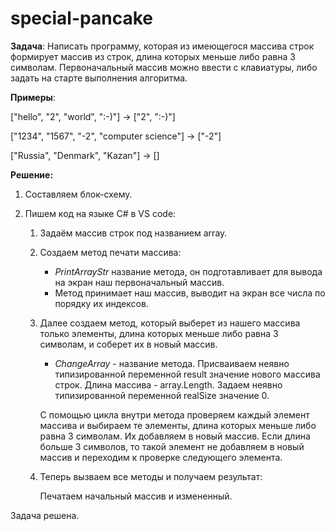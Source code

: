 # special-pancake

**Задача**: Написать программу, которая из имеющегося массива строк формирует массив из строк, длина которых меньше либо равна 3 символам. Первоначальный массив можно ввести с клавиатуры, либо задать на старте выполнения алгоритма. 

**Примеры**:

["hello", "2", "world", ":-)"] -> ["2", ":-)"]

["1234", "1567", "-2", "computer science"] -> ["-2"]

["Russia", "Denmark", "Kazan"] -> []

**Решение:**
 1. Составляем блок-схему.
 2. Пишем код на языке С# в VS code:
    
    1. Задаём массив строк под названием array.  
    2. Создаем метод печати массива:
        * _PrintArrayStr_ название метода, он подготавливает для вывода на экран наш первоначальный массив.
        * Метод принимает наш массив, выводит на экран все числа по порядку их индексов.
    3. Далее создаем метод, который выберет из нашего массива только элементы, длина которых меньше либо равна 3 символам, и соберет их в новый массив.
        * _ChangeArray_ - название метода.
        Присваиваем неявно типизированной переменной result значение нового массива строк.
        Длина массива - array.Length.
        Задаем неявно типизированной переменной realSize значение 0.
        
        С помощью цикла внутри метода проверяем каждый элемент массива и выбираем те элементы, длина которых меньше либо равна 3 символам. Их добавляем в новый массив. Если длина больше 3 символов, то такой элемент не добавляем в новый массив и переходим к проверке следующего элемента.

    4. Теперь вызваем все методы и получаем результат:
    
        Печатаем начальный массив и измененный.
    
Задача решена.